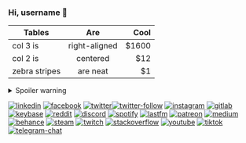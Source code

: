 ### Hi, username 👋

| Tables        | Are           | Cool  |
| ------------- |:-------------:| -----:|
| col 3 is      | right-aligned | $1600 |
| col 2 is      | centered      |   $12 |
| zebra stripes | are neat      |    $1 |

<details>
  <summary>Spoiler warning</summary>
  
  Spoiler text. Note that it's important to have a space after the summary tag. You should be able to write any markdown you want inside the `<details>` tag... just make sure you close `<details>` afterward.
  
  ```javascript
  console.log("I'm a code block!");
  ```
  
</details>

[![linkedin][linkedin-badge]][linkedin-url]
[![facebook][facebook-badge]][facebook-url]
[![twitter][twitter-badge]![twitter-follow][twitter-follow-badge]][twitter-url]
[![instagram][instagram-badge]][instagram-url]
[![gitlab][gitlab-badge]][gitlab-url]
[![keybase][keybase-badge]][keybase-url]
[![reddit][reddit-badge]][reddit-url]
[![discord][discord-badge]][discord-url]
[![spotify][spotify-badge]][spotify-url]
[![lastfm][lastfm-badge]][lastfm-url]
[![patreon][patreon-badge]][patreon-url]
[![medium][medium-badge]][medium-url]
[![behance][behance-badge]][behance-url]
[![steam][steam-badge]][steam-url]
[![twitch][twitch-badge]][twitch-url]
[![stackoverflow][stackoverflow-badge]][stackoverflow-url]
[![youtube][youtube-badge]][youtube-url]
[![tiktok][tiktok-badge]][tiktok-url]
[![telegram-chat][telegram-chat-badge]][telegram-chat-url]

<!-- icons & badges -->
[linkedin-badge]: https://img.shields.io/static/v1?color=2f72ac&label=%20&labelColor=396899&logo=linkedin&logoColor=ffffff&message=LinkedIn&style=for-the-badge
[facebook-badge]: https://img.shields.io/static/v1?color=3578ea&label=%20&labelColor=3d6ecc&logo=facebook&logoColor=ffffff&message=Facebook&style=for-the-badge
[twitter-badge]: https://img.shields.io/static/v1?color=4aa0eb&label=%20&labelColor=548dcc&logo=twitter&logoColor=ffffff&message=Twitter&style=for-the-badge
[twitter-follow-badge]: https://img.shields.io/twitter/follow/asahiocean?color=4aa0eb&label=&style=for-the-badge
[instagram-badge]: https://img.shields.io/static/v1?color=d65a38&label=%20&labelColor=b54c2f&logo=instagram&logoColor=ffffff&message=Instagram&style=for-the-badge
[gitlab-badge]: https://img.shields.io/static/v1?color=363880&label=%20&labelColor=2b2d66&logo=gitlab&logoColor=ffffff&message=Gitlab&style=for-the-badge
[keybase-badge]: https://img.shields.io/static/v1?color=3e66e2&label=%20&labelColor=163aa5&logo=keybase&logoColor=ffffff&message=Keybase&style=for-the-badge
[reddit-badge]: https://img.shields.io/static/v1?color=ec5428&label=%20&labelColor=d44d24&logo=reddit&logoColor=ffffff&message=Reddit&style=for-the-badge
[discord-badge]: https://img.shields.io/discord/781120293620023316?color=4cc27d&label=%20&labelColor=778bd0&logo=discord&logoColor=ffffff&style=for-the-badge
[spotify-badge]: https://img.shields.io/static/v1?color=65d36e&label=%20&labelColor=59ba61&logo=spotify&logoColor=ffffff&message=Spotify&style=for-the-badge
[lastfm-badge]: https://img.shields.io/static/v1?color=f23d33&label=%20&labelColor=d2322c&logo=data:image/png;base64,iVBORw0KGgoAAAANSUhEUgAAAEAAAABACAMAAACdt4HsAAAAD1BMVEVhcAAAAADm5ub////z8/NuRTuJAAAAAXRSTlMAQObYZgAAALlJREFUeNrt1oEGA0EQg+Fl9v2fudB2yfg3ouhhAlTia6t7vVuTJ2YyqW9uiw2LkvgFlUBcBwVZZgJl8B7cKXAd3EQF1KMfD8k20PITAPpApyAg0LoTBDQOKA9AJQDOMqA8gIIaISCJgVUtDPBHkCQAE8kRyQARAImBfrnvFBCCAS+E30ESAsUAbsoJAujGXYb1DmzOS/LhmJsTTP+YFG6F/BlYvoXYu7shgueL6nFPONBvXkwmk7/mBUEHDmbmSQnAAAAAAElFTkSuQmCC&logoColor=ffffff&message=Last.fm&style=for-the-badge
[patreon-badge]: https://img.shields.io/static/v1?color=ec5254&label=%20&labelColor=100f0d&logo=patreon&logoColor=ec5254&message=Patreon&style=for-the-badge
[medium-badge]: https://img.shields.io/static/v1?color=292a2c&label=%20&labelColor=100f0d&logo=medium&logoColor=ffffff&message=Medium&style=for-the-badge
[behance-badge]: https://img.shields.io/static/v1?color=1b5bf5&label=%20&labelColor=164bcc&logo=behance&logoColor=ffffff&message=Behance&style=for-the-badge
[steam-badge]: https://img.shields.io/static/v1?color=333740&label=%20&labelColor=000000&logo=steam&logoColor=ffffff&message=Steam&style=for-the-badge
[twitch-badge]: https://img.shields.io/static/v1?color=5e459f&label=%20&labelColor=8652f6&logo=twitch&logoColor=ffffff&message=Twitch&style=for-the-badge
[stackoverflow-badge]: https://img.shields.io/static/v1?color=eda640&label=%20&labelColor=e5853d&logo=stackoverflow&logoColor=ffffff&message=StackOverflow&style=for-the-badge
[youtube-badge]: https://img.shields.io/static/v1?color=bf281d&label=%20&labelColor=ea3223&logo=youtube&logoColor=ffffff&message=YouTube&style=for-the-badge
[tiktok-badge]: https://img.shields.io/static/v1?color=141518&label=%20&labelColor=000000&logo=tiktok&logoColor=ffffff&message=TikTok&style=for-the-badge
[telegram-chat-badge]: https://img.shields.io/static/v1?color=438ebf&label=%20&labelColor=3181b0&logo=telegram&logoColor=ffffff&message=Telegram&style=for-the-badge

<!-- links / urls -->
[linkedin-url]: https://bit.ly/asahiocean-linkedin
[facebook-url]: https://facebook.com/asahiocean.ceo
[twitter-url]: https://bit.ly/asahiocean-twitter
[instagram-url]: https://bit.ly/asahiocean-instagram
[gitlab-url]: https://bit.ly/asahiocean-gitlab
[keybase-url]: https://bit.ly/asahiocean-keybase
[reddit-url]: https://bit.ly/asahiocean-reddit
[discord-url]: https://bit.ly/asahiocean-discordserver
[spotify-url]: https://bit.ly/asahiocean-spotify
[lastfm-url]: https://bit.ly/asahiocean-lastfm
[patreon-url]: https://bit.ly/asahiocean-patreon
[medium-url]: https://bit.ly/asahiocean-medium
[behance-url]: https://bit.ly/asahiocean-behance
[steam-url]: https://bit.ly/asahiocean-steam
[twitch-url]: https://bit.ly/asahiocean-twitch
[stackoverflow-url]: https://bit.ly/asahiocean-stackoverflow
[youtube-url]: https://bit.ly/asahiocean-youtube
[tiktok-url]: https://bit.ly/asahiocean-tiktok
[telegram-chat-url]: https://bit.ly/asahichat
